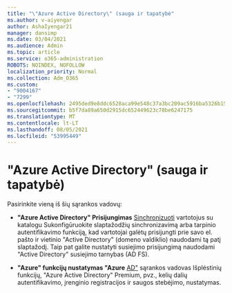 ```yaml
---
title: "\"Azure Active Directory\" (sauga ir tapatybė"
ms.author: v-aiyengar
author: AshaIyengar21
manager: dansimp
ms.date: 03/04/2021
ms.audience: Admin
ms.topic: article
ms.service: o365-administration
ROBOTS: NOINDEX, NOFOLLOW
localization_priority: Normal
ms.collection: Adm_O365
ms.custom:
- "9004167"
- "7299"
ms.openlocfilehash: 2495ded9e8ddc6528aca99e548c37a3bc209ac5916ba5326b15c8ff4fab46ded
ms.sourcegitcommit: b5f7da89a650d2915dc652449623c78be6247175
ms.translationtype: MT
ms.contentlocale: lt-LT
ms.lasthandoff: 08/05/2021
ms.locfileid: "53995449"
---
```

# <a name="azure-active-directory-security-and-identity"></a>"Azure Active Directory" (sauga ir tapatybė)

Pasirinkite vieną iš šių sąrankos vadovų:

- **"Azure Active Directory" Prisijungimas** [Sinchronizuoti](https://go.microsoft.com/fwlink/?linkid=2071310) vartotojus su katalogu Sukonfigūruokite slaptažodžių sinchronizavimą arba tarpinio autentifikavimo funkciją, kad vartotojai galėtų prisijungti prie savo el. pašto ir vietinio "Active Directory" (domeno valdiklio) naudodami tą patį slaptažodį. Taip pat galite nustatyti susiejimo prisijungimą naudodami "Active Directory" susiejimo tarnybas (AD FS).

- **"Azure" funkcijų nustatymas "Azure** [AD"](https://go.microsoft.com/fwlink/?linkid=2134390) sąrankos vadovas Išplėstinių funkcijų, "Azure Active Directory" Premium, pvz., kelių dalių autentifikavimo, įrenginio registracijos ir saugos stebėjimo, nustatymas.
